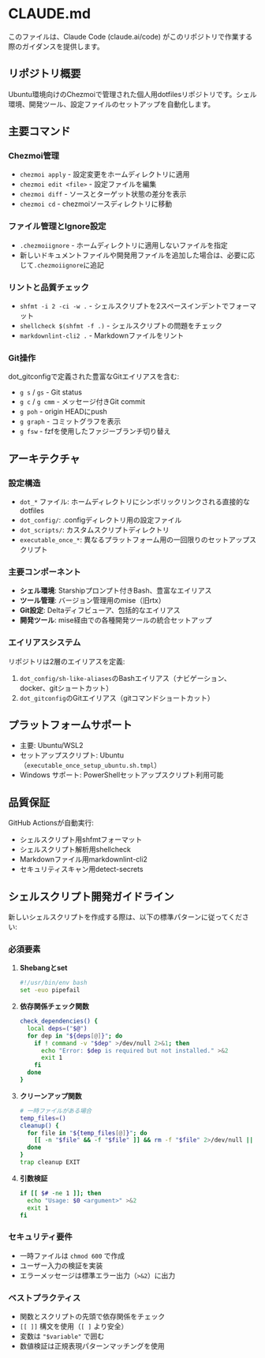 # CLAUDE.md

このファイルは、Claude Code (claude.ai/code) がこのリポジトリで作業する際のガイダンスを提供します。

## リポジトリ概要

Ubuntu環境向けのChezmoiで管理された個人用dotfilesリポジトリです。シェル環境、開発ツール、設定ファイルのセットアップを自動化します。

## 主要コマンド

### Chezmoi管理

- `chezmoi apply` - 設定変更をホームディレクトリに適用
- `chezmoi edit <file>` - 設定ファイルを編集
- `chezmoi diff` - ソースとターゲット状態の差分を表示
- `chezmoi cd` - chezmoiソースディレクトリに移動

### ファイル管理とIgnore設定

- `.chezmoiignore` - ホームディレクトリに適用しないファイルを指定
- 新しいドキュメントファイルや開発用ファイルを追加した場合は、必要に応じて`.chezmoiignore`に追記

### リントと品質チェック

- `shfmt -i 2 -ci -w .` - シェルスクリプトを2スペースインデントでフォーマット
- `shellcheck $(shfmt -f .)` - シェルスクリプトの問題をチェック
- `markdownlint-cli2 .` - Markdownファイルをリント

### Git操作

dot_gitconfigで定義された豊富なGitエイリアスを含む:

- `g s` / `gs` - Git status
- `g c` / `g cmm` - メッセージ付きGit commit
- `g poh` - origin HEADにpush
- `g graph` - コミットグラフを表示
- `g fsw` - fzfを使用したファジーブランチ切り替え

## アーキテクチャ

### 設定構造

- `dot_*` ファイル: ホームディレクトリにシンボリックリンクされる直接的なdotfiles
- `dot_config/`: .configディレクトリ用の設定ファイル
- `dot_scripts/`: カスタムスクリプトディレクトリ
- `executable_once_*`: 異なるプラットフォーム用の一回限りのセットアップスクリプト

### 主要コンポーネント

- **シェル環境**: Starshipプロンプト付きBash、豊富なエイリアス
- **ツール管理**: バージョン管理用のmise（旧rtx）
- **Git設定**: Deltaディフビューア、包括的なエイリアス
- **開発ツール**: mise経由での各種開発ツールの統合セットアップ

### エイリアスシステム

リポジトリは2層のエイリアスを定義:

1. `dot_config/sh-like-aliases`のBashエイリアス（ナビゲーション、docker、gitショートカット）
2. `dot_gitconfig`のGitエイリアス（gitコマンドショートカット）

## プラットフォームサポート

- 主要: Ubuntu/WSL2
- セットアップスクリプト: Ubuntu（`executable_once_setup_ubuntu.sh.tmpl`）
- Windows サポート: PowerShellセットアップスクリプト利用可能

## 品質保証

GitHub Actionsが自動実行:

- シェルスクリプト用shfmtフォーマット
- シェルスクリプト解析用shellcheck
- Markdownファイル用markdownlint-cli2
- セキュリティスキャン用detect-secrets

## シェルスクリプト開発ガイドライン

新しいシェルスクリプトを作成する際は、以下の標準パターンに従ってください:

### 必須要素

1. **Shebangとset**
   ```bash
   #!/usr/bin/env bash
   set -euo pipefail
   ```

2. **依存関係チェック関数**
   ```bash
   check_dependencies() {
     local deps=("$@")
     for dep in "${deps[@]}"; do
       if ! command -v "$dep" >/dev/null 2>&1; then
         echo "Error: $dep is required but not installed." >&2
         exit 1
       fi
     done
   }
   ```

3. **クリーンアップ関数**
   ```bash
   # 一時ファイルがある場合
   temp_files=()
   cleanup() {
     for file in "${temp_files[@]}"; do
       [[ -n "$file" && -f "$file" ]] && rm -f "$file" 2>/dev/null || true
     done
   }
   trap cleanup EXIT
   ```

4. **引数検証**
   ```bash
   if [[ $# -ne 1 ]]; then
     echo "Usage: $0 <argument>" >&2
     exit 1
   fi
   ```

### セキュリティ要件

- 一時ファイルは `chmod 600` で作成
- ユーザー入力の検証を実装
- エラーメッセージは標準エラー出力（`>&2`）に出力

### ベストプラクティス

- 関数とスクリプトの先頭で依存関係をチェック
- `[[ ]]` 構文を使用（`[ ]` より安全）
- 変数は `"$variable"` で囲む
- 数値検証は正規表現パターンマッチングを使用